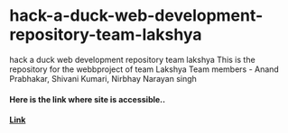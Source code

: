 # hack-a-duck-web-development-repository-team-lakshya
hack a duck web development repository team lakshya
This is the repository for the webbproject of team Lakshya
Team members - Anand Prabhakar, Shivani Kumari,
                Nirbhay Narayan singh
                
#### Here is the link where site is accessible..
####   [Link](https://hack-a-duck.github.io/hack-a-duck-web-development-repository-team-lakshya/)
